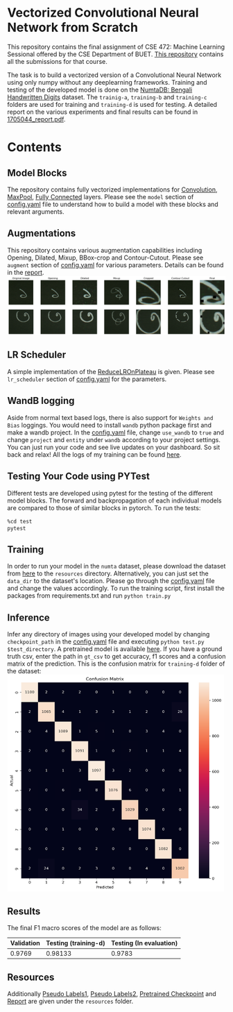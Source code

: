 # Vectorized Convolutional Neural Network from Scratch

This repository contains the final assignment of CSE 472: Machine Learning Sessional offered by the CSE Department of BUET. [This repository](https://github.com/Najib-Haq/CSE-472-Machine-Learning) contains all the submissions for that course. <br>

The task is to build a vectorized version of a Convolutional Neural Network using only numpy without any deeplearning frameworks. Training and testing of the developed model is done on the [NumtaDB: Bengali Handwritten Digits](https://www.kaggle.com/datasets/BengaliAI/numta) dataset. The `trainig-a`, `training-b` and `training-c` folders are used for training and `training-d` is used for testing. A detailed report on the various experiments and final results can be found in [1705044_report.pdf](resources/1705044_report.pdf).


# Contents
## Model Blocks
The repository contains fully vectorized implementations for [Convolution](model/nn/Conv2d.py), [MaxPool](model/nn/MaxPool2d.py), [Fully Connected](model/nn/MaxPool2d.py) layers. Please see the `model` section of [config.yaml](config.yaml) file to understand how to build a model with these blocks and relevant arguments. 

## Augmentations
This repository contains various augmentation capabilities including Opening, Dilated, Mixup, BBox-crop and Contour-Cutout. Please see `augment` section of [config.yaml](config.yaml) for various parameters. Details can be found in the [report](resources/1705044_report.pdf).
![augmentations](resources/augmentations.png)


## LR Scheduler
A simple implementation of the [ReduceLROnPlateau](https://pytorch.org/docs/stable/generated/torch.optim.lr_scheduler.ReduceLROnPlateau.html) is given. Please see `lr_scheduler` section of [config.yaml](config.yaml) for the parameters.


## WandB logging
Aside from normal text based logs, there is also support for `Weights and Bias` loggings. You would need to install `wandb` python package first and make a wandb project. In the [config.yaml](config.yaml) file, change `use_wandb` to `true` and change `project` and `entity` under `wandb` according to your project settings. You can just run your code and see live updates on your dashboard. So sit back and relax! 
All the logs of my training can be found [here](https://wandb.ai/nexh98/cse472_cnn_scratch?workspace=user-nexh98).


## Testing Your Code using PYTest
Different tests are developed using pytest for the testing of the different model blocks. The forward and backpropagation of each individual models are compared to those of similar blocks in pytorch. To run the tests:
```
%cd test
pytest
```

## Training
In order to run your model in the `numta` dataset, please download the dataset from [here](https://www.kaggle.com/datasets/BengaliAI/numta) to the `resources` directory. Alternatively, you can just set the `data_dir` to the dataset's location. Please go through the [config.yaml](config.yaml) file and change the values accordingly. To run the training script, first install the packages from requirements.txt and run `python train.py`


## Inference
Infer any directory of images using your developed model by changing `checkpoint_path` in the [config.yaml](config.yaml) file and executing `python test.py $test_directory`. A pretrained model is available [here](resources/1705044_model.npy). If you have a ground truth csv, enter the path in `gt_csv` to get accuracy, f1 scores and a confusion matrix of the prediction. This is the confusion matrix for `training-d` folder of the dataset:
<img src="resources/cm_test.png" width="500" height="500">

## Results
The final F1 macro scores of the model are as follows:

Validation | Testing (training-d) | Testing (In evaluation)
--- | --- | ---
0.9769 | 0.98133 | 0.9783

## Resources
Additionally [Pseudo Labels1](resources/nd_removed_train_a.csv), [Pseudo Labels2](resources/nd_removed_train_c.csv), [Pretrained Checkpoint](resources/1705044_model.npy) and [Report](resources/1705044_report.pdf) are given under the `resources` folder.
